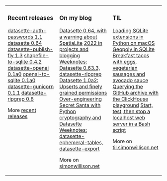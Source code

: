  <div align="center">
  
  
  </div>
<span>&nbsp;&nbsp;&nbsp;&nbsp;&nbsp;&nbsp;&nbsp;&nbsp;</span>
<span>&nbsp;&nbsp;&nbsp;&nbsp;&nbsp;&nbsp;&nbsp;&nbsp;</span>
<span>&nbsp;&nbsp;&nbsp;&nbsp;&nbsp;&nbsp;&nbsp;&nbsp;</span>
<span>&nbsp;&nbsp;&nbsp;&nbsp;&nbsp;&nbsp;&nbsp;&nbsp;</span>

<td align="left">

<table><tr><td valign="top" width="33%">

### Recent releases
<!-- recent_releases starts -->
[datasette-auth-passwords 1.1](https://github.com/simonw/datasette-auth-passwords/releases/tag/1.1) 
[datasette 0.64](https://github.com/simonw/datasette/releases/tag/0.64) 
[datasette-publish-fly 1.3](https://github.com/simonw/datasette-publish-fly/releases/tag/1.3)
[shapefile-to-sqlite 0.4.2](https://github.com/simonw/shapefile-to-sqlite/releases/tag/0.4.2) 
[datasette-openai 0.1a0](https://github.com/simonw/datasette-openai/releases/tag/0.1a0) 
[openai-to-sqlite 0.1a0](https://github.com/simonw/openai-to-sqlite/releases/tag/0.1a0) 
[datasette-gunicorn 0.1.1](https://github.com/simonw/datasette-gunicorn/releases/tag/0.1.1) 
[datasette-ripgrep 0.8](https://github.com/simonw/datasette-ripgrep/releases/tag/0.8) 
<!-- recent_releases ends -->
More [recent releases](https://github.com/simonw/simonw/blob/main/releases.md)
</td><td valign="top" width="34%">

### On my blog
<!-- blog starts -->
[Datasette 0.64, with a warning about SpatiaLite](http://simonwillison.net/2023/Jan/9/datasette-064/) 
[2022 in projects and blogging](http://simonwillison.net/2022/Dec/31/2022-in-projects/) 
[Weeknotes: Datasette 0.63.3, datasette-ripgrep](http://simonwillison.net/2022/Dec/20/weeknotes/) 
[Datasette 1.0a2: Upserts and finely grained permissions](http://simonwillison.net/2022/Dec/15/datasette-1a2/) 
[Over-engineering Secret Santa with Python cryptography and Datasette](http://simonwillison.net/2022/Dec/11/over-engineering-secret-santa/) 
[Weeknotes: datasette-ephemeral-tables, datasette-export](http://simonwillison.net/2022/Dec/5/weeknotes/) 
<!-- blog ends -->
More on [simonwillison.net](https://simonwillison.net/)
</td><td valign="top" width="33%">

### TIL
<!-- tils starts -->
[Loading SQLite extensions in Python on macOS](https://til.simonwillison.net/sqlite/sqlite-extensions-python-macos) 
[Geopoly in SQLite](https://til.simonwillison.net/sqlite/geopoly)
[Breakfast tacos with eggs, vegetarian sausages and avocado sauce](https://til.simonwillison.net/cooking/breakfast-tacos) 
[Querying the GitHub archive with the ClickHouse playground](https://til.simonwillison.net/clickhouse/github-explorer) 
[Start, test, then stop a localhost web server in a Bash script](https://til.simonwillison.net/bash/start-test-then-stop-server) 
<!-- tils ends -->
More on [til.simonwillison.net](https://til.simonwillison.net/)
</td></tr></table>
</div>




